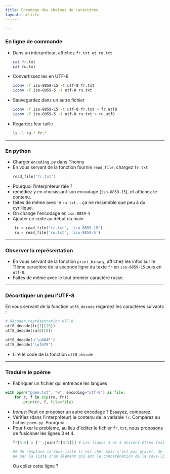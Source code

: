 ```yaml
---
title: Encodage des chaines de caractères
layout: article
------

---
```


### En ligne de commande

- Dans un interpréteur, affichez `fr.txt et ru.txt`
  ```bash
  cat fr.txt
  cat ru.txt
  ```

- Convertissez les en UTF-8
  ```bash
  iconv -f iso-8859-15 -t utf-8 fr.txt
  iconv -f iso-8859-5 -t utf-8 ru.txt
  ```

- Sauvegardez dans un autre fichier
  ```bash
  iconv -f iso-8859-15 -t utf-8 fr.txt > fr.utf8
  iconv -f iso-8859-5 -t utf-8 ru.txt > ru.utf8
  ```
- Regardez leur taille
  ```bash
  ls -l ru.* fr.*
  ```

---

### En python

- Charger `encoding.py` dans Thonny
- En vous servant de la fonction fournie `read_file`, chargez `fr.txt`
  ```python
  read_file('fr.txt')
  ```
- Pourquoi l'interpréteur râle ?
- remédiez y en choisissant son encodage (`iso-8859-15`), et affichez le
  contenu.
- faites de même avec le `ru.txt` ... ça ne ressemble que peu à du cyrillique.
- On change l'encodage en `iso-8859-5`
- Ajouter ce code au début du main
```python
    fr = read_file('fr.txt', 'iso-8859-15')
    ru = read_file('ru.txt', 'iso-8859-5')
```

---

### Observer la représentation

- En vous servant de la fonction `print_binary`, affichez les infos sur le
  11ème caractère de la seconde ligne du texte `fr` en `iso-8859-15` puis en
  `utf-8`.
- Faites de même avec le tout premier caractère russe.

---

### Décortiquer un peu l'UTF-8

En vous servant de la fonction `utf8_decode` regardez les caractères suivants :

```python
# Décoder représentation UTF-8
utf8_decode(fr[1][10])
utf8_decode(ru[0][0])

utf8_decode(u'\u084F')
utf8_decode('\ufb79')
```

- Lire le code de la fonction `utf8_decode`

---

### Traduire le poème

- Fabriquer un fichier qui entrelace les langues
```python
with open("poem.txt", "w", encoding="utf-8") as file:
    for r, f in zip(ru, fr):
        print(r, f, file=file)
```
- *bonus*: Peut on proposer un autre encodage ? Essayez, comparez.
- Vérifiez (dans l'interpréteur) le contenu de la variable `fr`. Comparez au fichier `poem.py`. Pourquoi.
- Pour fixer le problème, au lieu d'éditer le fichier `fr.txt`, nous proposons de fusionner les lignes 3 et 4.
  ```python
  fr[3:5] = [''.join(fr[3:5])] # Les lignes 3 et 4 doivent êtres fusionnées

  ## On remplace la sous-liste (c'est cher mais c'est pas grave), de 3 à 5 (exclu)
  ## par la liste d'un élément qui est la concaténation de la sous-liste de 3 à 5
  ```
  Ou coller cette ligne ?


